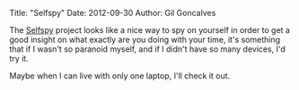 Title: "Selfspy"
Date: 2012-09-30
Author: Gil Goncalves

The [Selfspy](https://github.com/gurgeh/selfspy) project looks like a nice way to spy on yourself in order to get a good insight on what exactly are you doing with your time, it's something that if I wasn't so paranoid myself, and if I didn't have so many devices, I'd try it. 

Maybe when I can live with only one laptop, I'll check it out.
